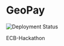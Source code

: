 # GeoPay

![Deployment Status](https://vsrm.dev.azure.com/AlexanderWoodward/_apis/public/Release/badge/e291eb76-277d-46fc-a5b3-2750fa7e271f/1/1)


ECB-Hackathon


